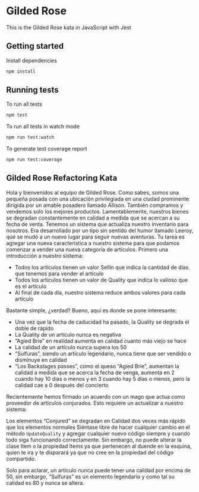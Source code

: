 # Gilded Rose

This is the Gilded Rose kata in JavaScript with Jest

## Getting started

Install dependencies

```sh
npm install
```

## Running tests

To run all tests

```sh
npm test
```

To run all tests in watch mode

```sh
npm run test:watch
```

To generate test coverage report

```sh
npm run test:coverage
```

## Gilded Rose Refactoring Kata
Hola y bienvenidos al equipo de Gilded Rose. Como sabes, somos una pequeña posada con una ubicación privilegiada en una ciudad prominente dirigida por un amable posadero llamado Allison. También compramos y vendemos solo los mejores productos. Lamentablemente, nuestros bienes se degradan constantemente en calidad a medida que se acercan a su fecha de venta. Tenemos un sistema que actualiza nuestro inventario para nosotros. Era desarrollado por un tipo sin sentido del humor llamado Leeroy, que se mudó a un nuevo lugar para seguir nuevas aventuras. Tu tarea es agregar una nueva característica a nuestro sistema para que podamos comenzar a vender una nueva categoría de artículos. Primero una introducción a nuestro sistema:

- Todos los artículos tienen un valor SellIn que indica la cantidad de días que tenemos para vender el artículo
- Todos los artículos tienen un valor de Quality que indica lo valioso que es el artículo
- Al final de cada día, nuestro sistema reduce ambos valores para cada artículo

Bastante simple, ¿verdad? Bueno, aquí es donde se pone interesante:

- Una vez que la fecha de caducidad ha pasado, la Quality se degrada el doble de rápido
- La Quality de un artículo nunca es negativa
- “Agied Brie” en realidad aumenta en calidad cuanto más viejo se hace
- La calidad de un artículo nunca supera los 50
- “Sulfuras”, siendo un artículo legendario, nunca tiene que ser vendido o disminuye en calidad
- “Los Backstages passes”, como el queso “Agied Brie”, aumentan la calidad a medida que se acerca la fecha de venga, aumenta en 2 cuando hay 10 días o menos y en 3 cuando hay 5 días o menos, pero la calidad cae a 0 después del concierto

Recientemente hemos firmado un acuerdo con un mago que actua como proveedor de artículos conjurados. Esto requiere un actualizar a nuestro sistema:

Los elementos “Conjured” se degradan en Calidad dos veces más rápido que los elementos normales
Siéntase libre de hacer cualquier cambio en el método `UpdateQuality` y agregar cualquier nuevo código siempre y cuando todo siga funcionando correctamente. Sin embargo, no puede alterar la clase Item o la propiedad Items ya que pertenecen al duende en la esquina, quien te ira y te disparará ya que no cree en la propiedad del código compartido.

Solo para aclarar, un artículo nunca puede tener una calidad por encima de 50, sin embargo, “Sulfuras” es un elemento legendario y como tal su calidad es 80 y nunca se altera.
